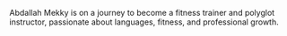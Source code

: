 Abdallah Mekky is on a journey to become a fitness trainer and polyglot instructor, passionate about languages, fitness, and professional growth.
